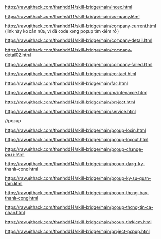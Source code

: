 https://raw.githack.com/thanhdd14/skill-bridge/main/index.html

https://raw.githack.com/thanhdd14/skill-bridge/main/company.html

https://raw.githack.com/thanhdd14/skill-bridge/main/company-current.html     (link này ko cần nữa, vì đã code xong popup tìm kiếm rồi)

https://raw.githack.com/thanhdd14/skill-bridge/main/company-detail.html

https://raw.githack.com/thanhdd14/skill-bridge/main/company-detail02.html

https://raw.githack.com/thanhdd14/skill-bridge/main/company-failed.html

https://raw.githack.com/thanhdd14/skill-bridge/main/contact.html

https://raw.githack.com/thanhdd14/skill-bridge/main/faq.html

https://raw.githack.com/thanhdd14/skill-bridge/main/maintenance.html

https://raw.githack.com/thanhdd14/skill-bridge/main/project.html

https://raw.githack.com/thanhdd14/skill-bridge/main/service.html




//popup

https://raw.githack.com/thanhdd14/skill-bridge/main/popup-login.html

https://raw.githack.com/thanhdd14/skill-bridge/main/popup-logout.html

https://raw.githack.com/thanhdd14/skill-bridge/main/popup-change-pass.html

https://raw.githack.com/thanhdd14/skill-bridge/main/popup-dang-ky-thanh-cong.html

https://raw.githack.com/thanhdd14/skill-bridge/main/popup-ky-su-quan-tam.html

https://raw.githack.com/thanhdd14/skill-bridge/main/popup-thong-bao-thanh-cong.html

https://raw.githack.com/thanhdd14/skill-bridge/main/popup-thong-tin-ca-nhan.html

https://raw.githack.com/thanhdd14/skill-bridge/main/popup-timkiem.html

https://raw.githack.com/thanhdd14/skill-bridge/main/project-popup.html
